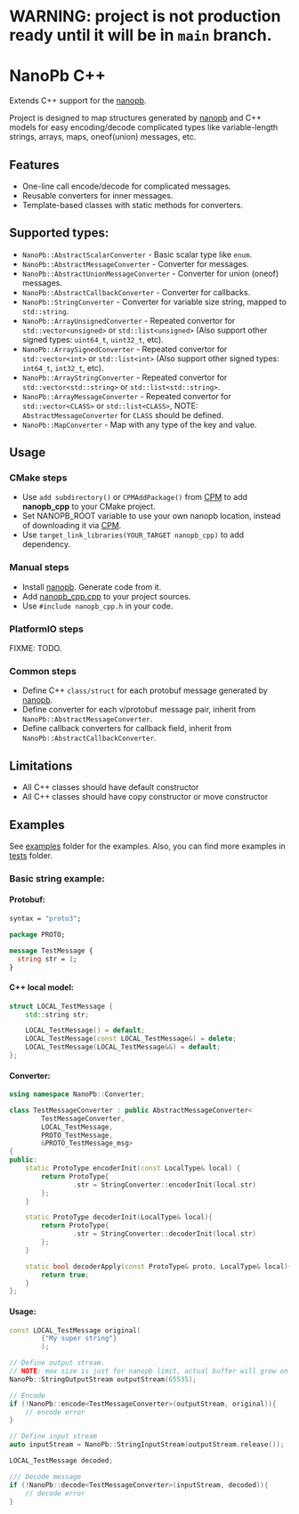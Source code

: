 # WARNING: project is not production ready until it will be in `main` branch.

# NanoPb C++ 

Extends C++ support for the [nanopb].

Project is designed to map structures generated by [nanopb] and C++ models for easy encoding/decode complicated types like variable-length strings, arrays, maps, oneof(union) messages, etc.

## Features

* One-line call encode/decode for complicated messages.
* Reusable converters for inner messages.
* Template-based classes with static methods for converters.

## Supported types:

* `NanoPb::AbstractScalarConverter` - Basic scalar type like `enum`.
* `NanoPb::AbstractMessageConverter` - Converter for messages.
* `NanoPb::AbstractUnionMessageConverter` - Converter for union (oneof) messages.
* `NanoPb::AbstractCallbackConverter` - Converter for callbacks.
* `NanoPb::StringConverter` - Converter for variable size string, mapped to `std::string`.
* `NanoPb::ArrayUnsignedConverter` - Repeated convertor for `std::vector<unsigned>` or `std::list<unsigned>` (Also support other signed types: `uint64_t`, `uint32_t`, etc).
* `NanoPb::ArraySignedConverter` - Repeated convertor for `std::vector<int>` or `std::list<int>` (Also support other signed types: `int64_t`, `int32_t`, etc).
* `NanoPb::ArrayStringConverter` - Repeated convertor for `std::vector<std::string>` or `std::list<std::string>`.
* `NanoPb::ArrayMessageConverter` - Repeated convertor for `std::vector<CLASS>` or `std::list<CLASS>`, NOTE: `AbstractMessageConverter` for  `CLASS` should be defined. 
* `NanoPb::MapConverter` - Map with any type of the key and value.

## Usage

### CMake steps

* Use `add subdirectory()` or `CPMAddPackage()` from [CPM] to add **nanopb_cpp** to your CMake project.  
* Set NANOPB_ROOT variable to use your own nanopb location, instead of downloading it via [CPM].
* Use `target_link_libraries(YOUR_TARGET nanopb_cpp)` to add dependency.

### Manual steps

* Install [nanopb]. Generate code from it.
* Add [nanopb_cpp.cpp](nanopb_cpp.cpp) to your project sources.
* Use `#include nanopb_cpp.h` in your code.

### PlatformIO steps

FIXME: TODO.

### Common steps

* Define C++ `class/struct` for each protobuf message generated by [nanopb].
* Define converter for each v/protobuf message pair, inherit from `NanoPb::AbstractMessageConverter`.
* Define callback converters for callback field, inherit from `NanoPb::AbstractCallbackConverter`.

## Limitations

* All C++ classes should have default constructor
* All C++ classes should have copy constructor or move constructor

## Examples

See [examples](examples) folder for the examples.
Also, you can find more examples in [tests](test/tests) folder.

### Basic string example:

#### Protobuf:

```protobuf
syntax = "proto3";

package PROTO;

message TestMessage {
  string str = 1;
}
```

#### C++ local model:

```c++
struct LOCAL_TestMessage {
    std::string str;

    LOCAL_TestMessage() = default;
    LOCAL_TestMessage(const LOCAL_TestMessage&) = delete;
    LOCAL_TestMessage(LOCAL_TestMessage&&) = default;
};
```

#### Converter:

```c++
using namespace NanoPb::Converter;

class TestMessageConverter : public AbstractMessageConverter<
        TestMessageConverter,
        LOCAL_TestMessage,
        PROTO_TestMessage,
        &PROTO_TestMessage_msg>
{
public:
    static ProtoType encoderInit(const LocalType& local) {
        return ProtoType{
                .str = StringConverter::encoderInit(local.str)
        };
    }

    static ProtoType decoderInit(LocalType& local){
        return ProtoType{
                .str = StringConverter::decoderInit(local.str)
        };
    }

    static bool decoderApply(const ProtoType& proto, LocalType& local){
        return true;
    }
};
```

#### Usage:

```c++
const LOCAL_TestMessage original(
        {"My super string"}
        );

// Define output stream. 
// NOTE: max size is just for nanopb limit, actual buffer will grow on demand.
NanoPb::StringOutputStream outputStream(65535);

// Encode
if (!NanoPb::encode<TestMessageConverter>(outputStream, original)){
    // encode error
}

// Define input stream
auto inputStream = NanoPb::StringInputStream(outputStream.release());

LOCAL_TestMessage decoded;

/// Decode message
if (!NanoPb::decode<TestMessageConverter>(inputStream, decoded)){
    // decode error
}
```

[nanopb]: https://github.com/nanopb/nanopb
[CPM]: https://github.com/cpm-cmake/CPM.cmake
